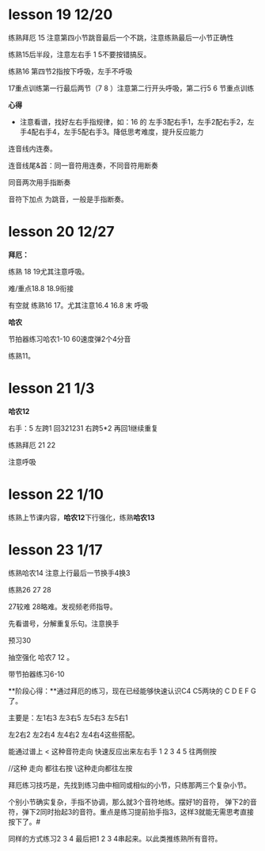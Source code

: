 # lesson 19  12/20

练熟拜厄 15 注意第四小节跳音最后一个不跳，注意练熟最后一小节正确性

练熟15后半段，注意左右手 1   5不要按错搞反。

练熟16  第四节2指按下呼吸，左手不呼吸

17重点训练第一行最后两节（7   8 ）注意第二行开头呼吸，第二行5 6 节重点训练

**心得**

- 注意看谱，找好左右手指规律，如：16 的 左手3配右手1，左手2配右手2，左手4配右手4，左手5配右手3。降低思考难度，提升反应能力

连音线内连奏。

连音线尾&首：同一音符用连奏，不同音符用断奏

同音两次用手指断奏

音符下加点 为跳音，一般是手指断奏。



# lesson 20  12/27

**拜厄：**

练熟 18  19尤其注意呼吸。

难/重点18.8 18.9衔接

有空就 练熟16 17。尤其注意16.4 16.8 末 呼吸

**哈农**

节拍器练习哈农1-10  60速度弹2个4分音

练熟11。





# lesson 21  1/3

**哈农12**  

右手：5 左跨1  回321231  右跨5*2 再回1继续重复

练熟拜厄 21 22

注意呼吸

# lesson 22  1/10

练熟上节课内容，**哈农12**下行强化，练熟**哈农13**





# lesson 23  1/17

练熟哈农14 注意上行最后一节换手4换3

练熟26  27 28 

27较难 28略难。发视频老师指导。

先看谱号，分解重复乐句。注意换手

预习30

抽空强化 哈农7  12  。

带节拍器练习6-10



**阶段心得：**通过拜厄的练习，现在已经能够快速认识C4 C5两块的 C D E F G了。

主要是：左1右3    左3右5    左5右3  左5右1  

左2右2  左2右4  左4右2 左4右4这些搭配。

能通过谱上 < 这种音符走向 快速反应出来左右手 1 2 3 4 5 往两侧按

//这种 走向 都往右按      \\这种走向都往左按

拜厄练习技巧是，先找到练习曲中相同或相似的小节，只练那两三个复杂小节。

个别小节确实复杂，手指不协调，那么就3个音符地练。摆好1的音符， 弹下2的音符，弹下2同时抬起3的音符。重点是练习提前抬手指3，这样3就能无需思考直接按下了。#

同样的方式练习2  3  4 最后把1 2 3 4串起来。以此类推练熟所有音符。